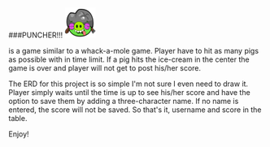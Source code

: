 ###PUNCHER!!! 
![](public/images/dead_mole.png)

is a game similar to a whack-a-mole game. Player have to hit as many pigs as possible with in time limit. If a pig hits the ice-cream in the center the game is over and player will not get to post his/her score.

The ERD for this project is so simple I'm not sure I even need to draw it.
Player simply waits until the time is up to see his/her score and have the option to save them by adding a three-character name. If no name is entered, the score will not be saved. So that's it, username and score in the table.

Enjoy!
